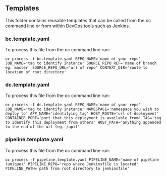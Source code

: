 ## Templates
This folder contains reusable templates that can be called from the oc command line or from within DevOps tools such as Jenkins.

### bc.template.yaml
To process this file from the oc command line run:
```
oc process -f bc.template.yaml REPO_NAME='name of your repo' JOB_NAME='tag to identify instance' SOURCE_REPO_REF='name of branch eg. master' SOURCE_REPO_URL='url of repo' CONTEXT_DIR='route to location of root directory'
```

### dc.template.yaml
To process this file from the oc command line run:
```
oc process -f dc.template.yaml REPO_NAME='name of your repo' JOB_NAME='tag to identify instance' NAMESPACE='namespace you wish to deploy to' APP_NAME='identifying tag' HOST_ROUTE='url of deployment' CONTAINER_PORT='port that this deployment is available from' TAG='tag to identify this deployment from others' HOST_PATH='anything appended to the end of the url (eg. /api)'
```

### pipeline.template.yaml
To process this file from the oc command line run:
```
oc process -f pipeline.template.yaml PIPELINE_NAME='name of pipeline (unique)' PIPELINE_REPO='repo where Jenkinsfile is located' PIPELINE_PATH='path from root directory to jenkinsfile'
```
